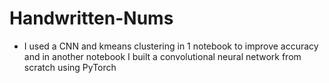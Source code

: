 # Handwritten-Nums

- I used a CNN and kmeans clustering in 1 notebook to improve accuracy and in another notebook I built a convolutional neural network from scratch using PyTorch
